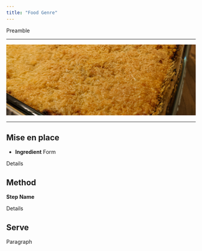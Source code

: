 ```yaml
---
title: "Food Genre"
---
```


Preamble

---

![Food picture](/assets/images/red-bake.png)

---

## Mise en place

* **Ingredient** Form

Details

## Method

**Step Name**

Details

## Serve
Paragraph